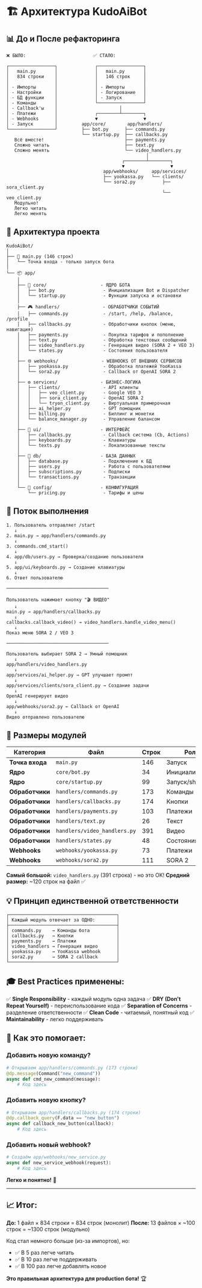 # 🏗️ Архитектура KudoAiBot

## 📊 До и После рефакторинга

```
❌ БЫЛО:                         ✅ СТАЛО:

┌─────────────────┐              ┌─────────────────┐
│   main.py       │              │   main.py       │
│   834 строки    │              │   146 строк     │
│                 │              │                 │
│ - Импорты       │              │ - Импорты       │
│ - Настройки     │              │ - Логирование   │
│ - БД функции    │              │ - Запуск        │
│ - Команды       │              └─────────────────┘
│ - Callback'ы    │                       │
│ - Платежи       │              ┌────────┴────────┐
│ - Webhooks      │              ▼                 ▼
│ - Запуск        │         app/core/        app/handlers/
└─────────────────┘         ├── bot.py      ├── commands.py
                            └── startup.py  ├── callbacks.py
   Всё вместе!                              ├── payments.py
   Сложно читать                            ├── text.py
   Сложно менять                            └── video_handlers.py
                                                    │
                                           ┌────────┴────────┐
                                           ▼                 ▼
                                    app/webhooks/     app/services/
                                    ├── yookassa.py   └── clients/
                                    └── sora2.py          ├── sora_client.py
                                                          └── veo_client.py
   Модульно!
   Легко читать
   Легко менять
```

## 🎯 Архитектура проекта

```
KudoAiBot/
│
├── 🚀 main.py (146 строк)
│   └── Точка входа - только запуск бота
│
└── 📦 app/
    │
    ├── 🧠 core/                    - ЯДРО БОТА
    │   ├── bot.py                  - Инициализация Bot и Dispatcher
    │   └── startup.py              - Функции запуска и остановки
    │
    ├── 🎮 handlers/                - ОБРАБОТЧИКИ СОБЫТИЙ
    │   ├── commands.py             - /start, /help, /balance, /profile
    │   ├── callbacks.py            - Обработчики кнопок (меню, навигация)
    │   ├── payments.py             - Покупка тарифов и пополнение
    │   ├── text.py                 - Обработка текстовых сообщений
    │   ├── video_handlers.py       - Генерация видео (SORA 2 + VEO 3)
    │   └── states.py               - Состояния пользователя
    │
    ├── 🌐 webhooks/                - WEBHOOKS ОТ ВНЕШНИХ СЕРВИСОВ
    │   ├── yookassa.py             - Обработка платежей YooKassa
    │   └── sora2.py                - Callback от OpenAI SORA 2
    │
    ├── ⚙️ services/                - БИЗНЕС-ЛОГИКА
    │   ├── clients/                - API клиенты
    │   │   ├── veo_client.py       - Google VEO 3
    │   │   ├── sora_client.py      - OpenAI SORA 2
    │   │   └── tryon_client.py     - Виртуальная примерочная
    │   ├── ai_helper.py            - GPT помощник
    │   ├── billing.py              - Биллинг и монетки
    │   └── balance_manager.py      - Управление балансом
    │
    ├── 🎨 ui/                      - ИНТЕРФЕЙС
    │   ├── callbacks.py            - Callback система (Cb, Actions)
    │   ├── keyboards.py            - Клавиатуры
    │   └── texts.py                - Локализованные тексты
    │
    ├── 💾 db/                      - БАЗА ДАННЫХ
    │   ├── database.py             - Подключение к БД
    │   ├── users.py                - Работа с пользователями
    │   ├── subscriptions.py        - Подписки
    │   └── transactions.py         - Транзакции
    │
    └── 🔧 config/                  - КОНФИГУРАЦИЯ
        └── pricing.py              - Тарифы и цены
```

## 🔄 Поток выполнения

```
1. Пользователь отправляет /start
   ↓
2. main.py → app/handlers/commands.py
   ↓
3. commands.cmd_start()
   ↓
4. app/db/users.py → Проверка/создание пользователя
   ↓
5. app/ui/keyboards.py → Создание клавиатуры
   ↓
6. Ответ пользователю

──────────────────────────────────────

Пользователь нажимает кнопку "🎬 ВИДЕО"
   ↓
main.py → app/handlers/callbacks.py
   ↓
callbacks.callback_video() → video_handlers.handle_video_menu()
   ↓
Показ меню SORA 2 / VEO 3

──────────────────────────────────────

Пользователь выбирает SORA 2 → Умный помощник
   ↓
app/handlers/video_handlers.py
   ↓
app/services/ai_helper.py → GPT улучшает промпт
   ↓
app/services/clients/sora_client.py → Создание задачи
   ↓
OpenAI генерирует видео
   ↓
app/webhooks/sora2.py ← Callback от OpenAI
   ↓
Видео отправлено пользователю
```

## 📏 Размеры модулей

| Категория | Файл | Строк | Роль |
|-----------|------|-------|------|
| **Точка входа** | `main.py` | 146 | Запуск |
| **Ядро** | `core/bot.py` | 34 | Инициализация |
| **Ядро** | `core/startup.py` | 99 | Запуск/shutdown |
| **Обработчики** | `handlers/commands.py` | 173 | Команды |
| **Обработчики** | `handlers/callbacks.py` | 174 | Кнопки |
| **Обработчики** | `handlers/payments.py` | 103 | Платежи |
| **Обработчики** | `handlers/text.py` | 26 | Текст |
| **Обработчики** | `handlers/video_handlers.py` | 391 | Видео |
| **Обработчики** | `handlers/states.py` | 48 | Состояния |
| **Webhooks** | `webhooks/yookassa.py` | 73 | Платежи |
| **Webhooks** | `webhooks/sora2.py` | 111 | SORA 2 |

**Самый большой:** `video_handlers.py` (391 строка) - но это OK!
**Средний размер:** ~120 строк на файл ✅

## 💡 Принцип единственной ответственности

```
┌────────────────────────────────────────┐
│ Каждый модуль отвечает за ОДНО:        │
├────────────────────────────────────────┤
│ commands.py    → Команды бота          │
│ callbacks.py   → Кнопки                │
│ payments.py    → Платежи               │
│ video_handlers → Генерация видео       │
│ yookassa.py    → YooKassa webhook      │
│ sora2.py       → SORA 2 callback       │
└────────────────────────────────────────┘
```

## 🎓 Best Practices применены:

✅ **Single Responsibility** - каждый модуль одна задача
✅ **DRY (Don't Repeat Yourself)** - переиспользование кода
✅ **Separation of Concerns** - разделение ответственности
✅ **Clean Code** - читаемый, понятный код
✅ **Maintainability** - легко поддерживать

## 🚀 Как это помогает:

### Добавить новую команду?
```python
# Открываем app/handlers/commands.py (173 строки)
@dp.message(Command("new_command"))
async def cmd_new_command(message):
    # Код здесь
```

### Добавить новую кнопку?
```python
# Открываем app/handlers/callbacks.py (174 строки)
@dp.callback_query(F.data == "new_button")
async def callback_new_button(callback):
    # Код здесь
```

### Добавить новый webhook?
```python
# Создаём app/webhooks/new_service.py
async def new_service_webhook(request):
    # Код здесь
```

**Легко и понятно!** 🎯

---

## 📈 Итог:

**До:**  1 файл × 834 строки = 834 строк (монолит)
**После:** 13 файлов × ~100 строк = ~1300 строк (модульно)

Код стал немного больше (из-за импортов), но:
- ✅ В 5 раз легче читать
- ✅ В 10 раз легче поддерживать
- ✅ В 100 раз легче добавлять новое

**Это правильная архитектура для production бота!** 🏆

